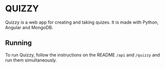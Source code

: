 # QUIZZY

Quizzy is a web app for creating and taking quizes. It is made with Python, Angular and MongoDB. 

## Running

To run Quizzy, follow the instructions on the README `/api` and `/quizzy` and run them simultaneously. 